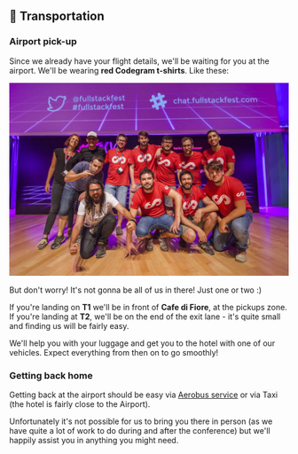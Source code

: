 ## 🚕 Transportation

### Airport pick-up

Since we already have your flight details, we'll be waiting for you at the airport. We'll be wearing **red Codegram t-shirts**. Like these:

![](/assets/codegram-crew.jpg)

But don't worry! It's not gonna be all of us in there! Just one or two :\)

If you're landing on **T1** we'll be in front of **Cafe di Fiore**, at the pickups zone. If you're landing at **T2**, we'll be on the end of the exit lane - it's quite small and finding us will be fairly easy.

We'll help you with your luggage and get you to the hotel with one of our vehicles. Expect everything from then on to go smoothly!

### Getting back home

Getting back at the airport should be easy via [Aerobus service](http://www.aerobusbcn.com/) or via Taxi \(the hotel is fairly close to the Airport\).

Unfortunately it's not possible for us to bring you there in person \(as we have quite a lot of work to do during and after the conference\) but we'll happily assist you in anything you might need.

